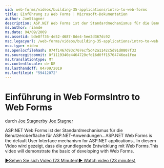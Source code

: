 ```yaml
---
uid: web-forms/videos/building-35-applications/intro-to-web-forms
title: Einführung zu Web Forms | Microsoft-Dokumentation
author: JoeStagner
description: ASP.NET Web Forms ist der Standardmechanismus für die Benutzeroberfläche für ASP.NET-Anwendungen... In diesem Video wird gezeigt, dass die grundlegende Entwicklung mit Web Forms.
ms.author: riande
ms.date: 04/09/2009
ms.assetid: bde8ff36-4e52-4687-8de4-5ee2d367dc92
msc.legacyurl: /web-forms/videos/building-35-applications/intro-to-web-forms
msc.type: video
ms.openlocfilehash: 074f1467d93c707ecf5d42a1142c5d91d0807f33
ms.sourcegitcommit: 0f1119340e4464720cfd16d0ff15764746ea1fea
ms.translationtype: MT
ms.contentlocale: de-DE
ms.lasthandoff: 04/09/2019
ms.locfileid: "59412072"
---
```

# <a name="intro-to-web-forms"></a><span data-ttu-id="8b7ab-104">Einführung in Web Forms</span><span class="sxs-lookup"><span data-stu-id="8b7ab-104">Intro to Web Forms</span></span>

<span data-ttu-id="8b7ab-105">durch [Joe Stagner](https://github.com/JoeStagner)</span><span class="sxs-lookup"><span data-stu-id="8b7ab-105">by [Joe Stagner](https://github.com/JoeStagner)</span></span>

<span data-ttu-id="8b7ab-106">ASP.NET Web Forms ist der Standardmechanismus für die Benutzeroberfläche für ASP.NET-Anwendungen...</span><span class="sxs-lookup"><span data-stu-id="8b7ab-106">ASP.NET Web Forms is the default User Interface mechanism for ASP.NET applications..</span></span> <span data-ttu-id="8b7ab-107">In diesem Video wird gezeigt, dass die grundlegende Entwicklung mit Web Forms.</span><span class="sxs-lookup"><span data-stu-id="8b7ab-107">This video will demonstrate the basic of developing with Web Forms.</span></span>

[<span data-ttu-id="8b7ab-108">&#9654;Sehen Sie sich Video (23 Minuten)</span><span class="sxs-lookup"><span data-stu-id="8b7ab-108">&#9654; Watch video (23 minutes)</span></span>](https://channel9.msdn.com/Blogs/ASP-NET-Site-Videos/intro-to-web-forms)
